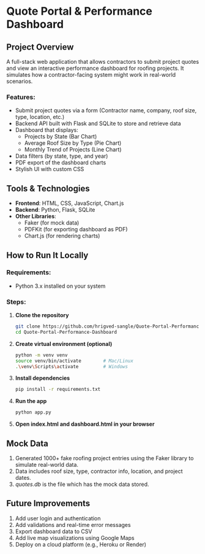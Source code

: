# Quote Portal & Performance Dashboard

## Project Overview
A full-stack web application that allows contractors to submit project quotes and view an interactive performance dashboard for roofing projects. It simulates how a contractor-facing system might work in real-world scenarios.

### Features:
- Submit project quotes via a form (Contractor name, company, roof size, type, location, etc.)
- Backend API built with Flask and SQLite to store and retrieve data
- Dashboard that displays:
  - Projects by State (Bar Chart)
  - Average Roof Size by Type (Pie Chart)
  - Monthly Trend of Projects (Line Chart)
- Data filters (by state, type, and year)
- PDF export of the dashboard charts
- Stylish UI with custom CSS

## Tools & Technologies
- **Frontend**: HTML, CSS, JavaScript, Chart.js
- **Backend**: Python, Flask, SQLite
- **Other Libraries**:
  - Faker (for mock data)
  - PDFKit (for exporting dashboard as PDF)
  - Chart.js (for rendering charts)

## How to Run It Locally

### Requirements:
- Python 3.x installed on your system

### Steps:
1. **Clone the repository**
   ```bash
   git clone https://github.com/hrigved-sangle/Quote-Portal-Performance-Dashboard.git
   cd Quote-Portal-Performance-Dashboard
2. **Create virtual environment (optional)**
    ```bash
    python -m venv venv
    source venv/bin/activate        # Mac/Linux
    .\venv\Scripts\activate         # Windows
3. **Install dependencies**
    ```bash
    pip install -r requirements.txt
4. **Run the app**
    ```bash
    python app.py
5. **Open index.html and dashboard.html in your browser**

## Mock Data
1. Generated 1000+ fake roofing project entries using the Faker library to simulate real-world data.
2. Data includes roof size, type, contractor info, location, and project dates.
3. *quotes.db* is the file which has the mock data stored.

## Future Improvements
1. Add user login and authentication
2. Add validations and real-time error messages
3. Export dashboard data to CSV
4. Add live map visualizations using Google Maps
5. Deploy on a cloud platform (e.g., Heroku or Render)


